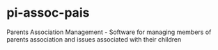 # pi-assoc-pais
Parents Association Management - Software for managing members of parents association and issues associated with their children
